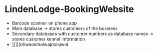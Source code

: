 # LindenLodge-BookingWebsite
- Barcode scanner on phone app
- Main database -> stores customers of the business
- Secondary databases with customer numbers as database names -> stores customer kennel information
- ]]]]]dhwaoidhoiwajdoiajwoi
